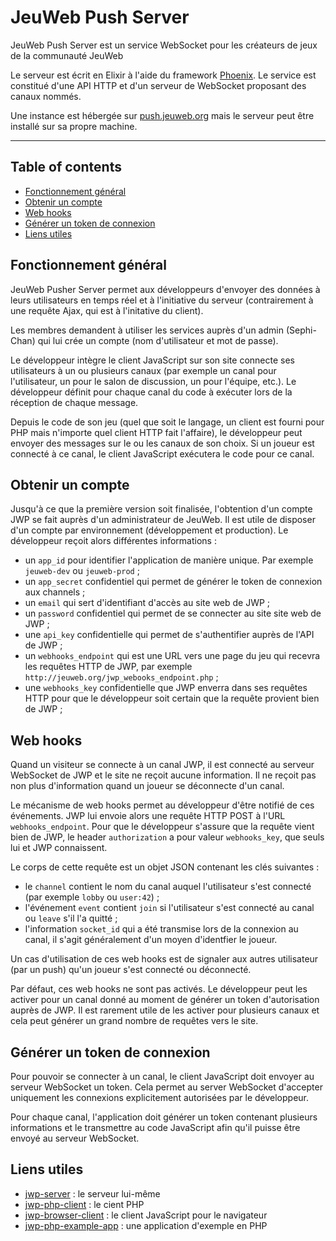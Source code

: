# JeuWeb Push Server
JeuWeb Push Server est un service WebSocket pour les créateurs de jeux de la communauté JeuWeb

Le serveur est écrit en Elixir à l'aide du framework [Phoenix](https://www.phoenixframework.org/). Le service est constitué d'une API HTTP et d'un serveur de WebSocket proposant des canaux nommés.

Une instance est hébergée sur [push.jeuweb.org](https://push.jeuweb.org) mais le serveur peut être installé sur sa propre machine.

***

## Table of contents

- [Fonctionnement général](#fonctionnement-général)
- [Obtenir un compte](#obtenir-un-compte)
- [Web hooks](#web-hooks)
- [Générer un token de connexion](#générer-un-token-de-connexion)
- [Liens utiles](#liens-utiles)


## Fonctionnement général

JeuWeb Pusher Server permet aux développeurs d'envoyer des données à leurs utilisateurs en temps réel et à l'initiative du serveur (contrairement à une requête Ajax, qui est à l'initative du client).

Les membres demandent à utiliser les services auprès d'un admin (Sephi-Chan) qui lui crée un compte (nom d'utilisateur et mot de passe).

Le développeur intègre le client JavaScript sur son site connecte ses utilisateurs à un ou plusieurs canaux (par exemple un canal pour l'utilisateur, un pour le salon de discussion, un pour l'équipe, etc.). Le développeur définit pour chaque canal du code à exécuter lors de la réception de chaque message.

Depuis le code de son jeu (quel que soit le langage, un client est fourni pour PHP mais n'importe quel client HTTP fait l'affaire), le développeur peut envoyer des messages sur le ou les canaux de son choix. Si un joueur est connecté à ce canal, le client JavaScript exécutera le code pour ce canal.


## Obtenir un compte

Jusqu'à ce que la première version soit finalisée, l'obtention d'un compte JWP se fait auprès d'un administrateur de JeuWeb. Il est utile de disposer d'un compte par environnement (développement et production).
Le développeur reçoit alors différentes informations :

- un `app_id` pour identifier l'application de manière unique. Par exemple `jeuweb-dev` ou `jeuweb-prod` ;
- un `app_secret` confidentiel qui permet de générer le token de connexion aux channels ;
- un `email` qui sert d'identifiant d'accès au site web de JWP ;
- un `password` confidentiel qui permet de se connecter au site site web de JWP ;
- une `api_key` confidentielle qui permet de s'authentifier auprès de l'API de JWP ;
- un `webhooks_endpoint` qui est une URL vers une page du jeu qui recevra les requêtes HTTP de JWP, par exemple `http://jeuweb.org/jwp_webooks_endpoint.php` ;
- une `webhooks_key` confidentielle que JWP enverra dans ses requêtes HTTP pour que le développeur soit certain que la requête provient bien de JWP ;


## Web hooks

Quand un visiteur se connecte à un canal JWP, il est connecté au serveur WebSocket de JWP et le site ne reçoit aucune information. Il ne reçoit pas non plus d'information quand un joueur se déconnecte d'un canal.

Le mécanisme de web hooks permet au développeur d'être notifié de ces événements. JWP lui envoie alors une requête HTTP POST à l'URL `webhooks_endpoint`. Pour que le développeur s'assure que la requête vient bien de JWP, le header `authorization` a pour valeur `webhooks_key`, que seuls lui et JWP connaissent.

Le corps de cette requête est un objet JSON contenant les clés suivantes :
- le `channel` contient le nom du canal auquel l'utilisateur s'est connecté (par exemple `lobby` ou `user:42`)  ;
- l'événement `event` contient `join` si l'utilisateur s'est connecté au canal ou `leave` s'il l'a quitté ;
- l'information `socket_id` qui a été transmise lors de la connexion au canal, il s'agit généralement d'un moyen d'identfier le joueur.

Un cas d'utilisation de ces web hooks est de signaler aux autres utilisateur (par un push) qu'un joueur s'est connecté ou déconnecté.

Par défaut, ces web hooks ne sont pas activés. Le développeur peut les activer pour un canal donné au moment de générer un token d'autorisation auprès de JWP. Il est rarement utile de les activer pour plusieurs canaux et cela peut générer un grand nombre de requêtes vers le site.


## Générer un token de connexion

Pour pouvoir se connecter à un canal, le client JavaScript doit envoyer au serveur WebSocket un token. Cela permet au server WebSocket d'accepter uniquement les connexions explicitement autorisées par le développeur.

Pour chaque canal, l'application doit générer un token contenant plusieurs informations et le transmettre au code JavaScript afin qu'il puisse être envoyé au serveur WebSocket.


## Liens utiles

* [jwp-server](https://github.com/JeuWeb/jwp-server) : le serveur lui-même
* [jwp-php-client](https://github.com/JeuWeb/jwp-php-client) : le cient PHP
* [jwp-browser-client](https://github.com/JeuWeb/jwp-browser-client) : le client JavaScript pour le navigateur
* [jwp-php-example-app](https://github.com/JeuWeb/jwp-php-example-app) : une application d'exemple en PHP
